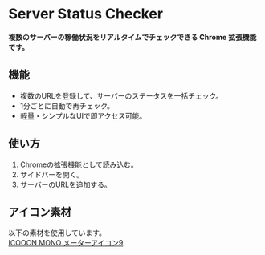# Server Status Checker

**複数のサーバーの稼働状況をリアルタイムでチェックできる Chrome 拡張機能です。**

## 機能

- 複数のURLを登録して、サーバーのステータスを一括チェック。
- 1分ごとに自動で再チェック。
- 軽量・シンプルなUIで即アクセス可能。

## 使い方

1. Chromeの拡張機能として読み込む。
2. サイドバーを開く。
3. サーバーのURLを追加する。

## アイコン素材

以下の素材を使用しています。  
[ICOOON MONO メーターアイコン9](https://icooon-mono.com/13352-%E3%83%A1%E3%83%BC%E3%82%BF%E3%83%BC%E3%82%A2%E3%82%A4%E3%82%B3%E3%83%B39/)
